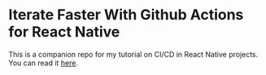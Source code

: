# Iterate Faster With Github Actions for React Native

This is a companion repo for my tutorial on CI/CD in React Native projects. You can read it [here](https://everyday.codes/react-native/iterate-faster-with-github-actions-for-react-native/).
